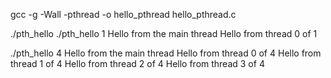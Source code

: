 gcc -g -Wall -pthread -o hello_pthread hello_pthread.c

./pth_hello <number of threads>
./pth_hello 1
Hello from the main thread
Hello from thread 0 of 1

./pth_hello 4
Hello from the main thread
Hello from thread 0 of 4
Hello from thread 1 of 4
Hello from thread 2 of 4
Hello from thread 3 of 4